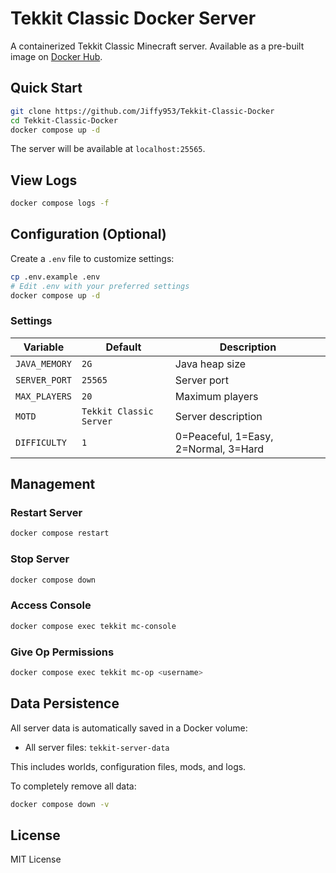 # Tekkit Classic Docker Server
A containerized Tekkit Classic Minecraft server. Available as a pre-built image on [Docker Hub](https://hub.docker.com/r/wizardnun3/tekkit-classic).

## Quick Start

```bash
git clone https://github.com/Jiffy953/Tekkit-Classic-Docker
cd Tekkit-Classic-Docker
docker compose up -d
```

The server will be available at `localhost:25565`.

## View Logs

```bash
docker compose logs -f
```

## Configuration (Optional)

Create a `.env` file to customize settings:

```bash
cp .env.example .env
# Edit .env with your preferred settings
docker compose up -d
```

### Settings

| Variable | Default | Description |
|----------|---------|-------------|
| `JAVA_MEMORY` | `2G` | Java heap size |
| `SERVER_PORT` | `25565` | Server port |
| `MAX_PLAYERS` | `20` | Maximum players |
| `MOTD` | `Tekkit Classic Server` | Server description |
| `DIFFICULTY` | `1` | 0=Peaceful, 1=Easy, 2=Normal, 3=Hard |

## Management

### Restart Server
```bash
docker compose restart
```

### Stop Server
```bash
docker compose down
```

### Access Console
```bash
docker compose exec tekkit mc-console
```

### Give Op Permissions
```bash
docker compose exec tekkit mc-op <username>
```

## Data Persistence

All server data is automatically saved in a Docker volume:
- All server files: `tekkit-server-data`

This includes worlds, configuration files, mods, and logs.

To completely remove all data:
```bash
docker compose down -v
```

## License

MIT License